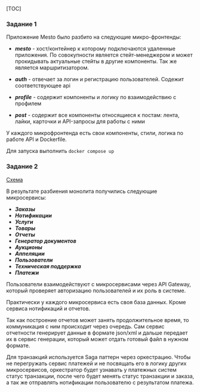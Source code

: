 [TOC]

### Задание 1

Приложение Mesto было разбито на следующие микро-фронтенды:

- **_mesto_** - хост/контейнер к которому подключаются удаленные приложения. По совокупности является стейт-менеджером и может прокидывать актуальные стейты в другие компоненты. Так же является маршритизатором.

- **_auth_** - отвечает за логин и регистрацию пользователей. Содежит соответствующее api

- **_profile_** - содержит компоненты и логику по взаимодействию с профилем

- **_post_** - содержит все компоненты относящиеся к постам: лента, лайки, карточки и API-запросы для работы с ними

У каждого микрофронтенда есть свои компоненты, стили, логика по работе API и Dockerfile.

Для запуска выполнить `docker compose up`

### Задание 2

[Схема](task.xml)

В результате разбиения монолита получились следующие микросервисы:

- **_Заказы_**
- **_Нотификации_**
- **_Услуги_**
- **_Товары_**
- **_Отчеты_**
- **_Генератор документов_**
- **_Аукционы_**
- **_Аппеляции_**
- **_Пользователи_**
- **_Техническая поддержка_**
- **_Платежи_**

Пользователи взаимодействуют с микросервисами через API Gateway, который проверяет авторизацию пользователей и их роль в системе.

Практически у каждого микросервиса есть своя база данных. Кроме сервиса нотификаций и отчетов.

Так как построение отчетов может занять продолжительное время, то коммуникация с ним происходит через очередь. Сам сервис отчетности генерирует данные в формате json/xml и дальше передает их в сервис генерации, который может отдать готовый файл в нужном формате.

Для транзакций используется Saga паттерн через оркестрацию. Чтобы не перегружать сервис платежей и не посвящать его в логику других микросервисов, оркестратор будет узнавать у платежных систем статус транзакции, после чего будет менять статус транзакции и заказа, а так же отправлять нотификации пользователю с результатом платежа.
